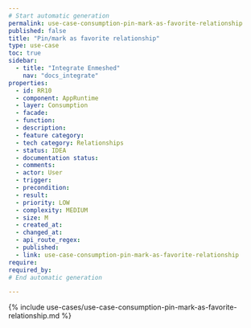 ```yaml
---
# Start automatic generation
permalink: use-case-consumption-pin-mark-as-favorite-relationship
published: false
title: "Pin/mark as favorite relationship"
type: use-case
toc: true
sidebar:
  - title: "Integrate Enmeshed"
    nav: "docs_integrate"
properties:
  - id: RR10
  - component: AppRuntime
  - layer: Consumption
  - facade:
  - function:
  - description:
  - feature category:
  - tech category: Relationships
  - status: IDEA
  - documentation status:
  - comments:
  - actor: User
  - trigger:
  - precondition:
  - result:
  - priority: LOW
  - complexity: MEDIUM
  - size: M
  - created_at:
  - changed_at:
  - api_route_regex:
  - published:
  - link: use-case-consumption-pin-mark-as-favorite-relationship
require:
required_by:
# End automatic generation

---
```


{% include use-cases/use-case-consumption-pin-mark-as-favorite-relationship.md %}
